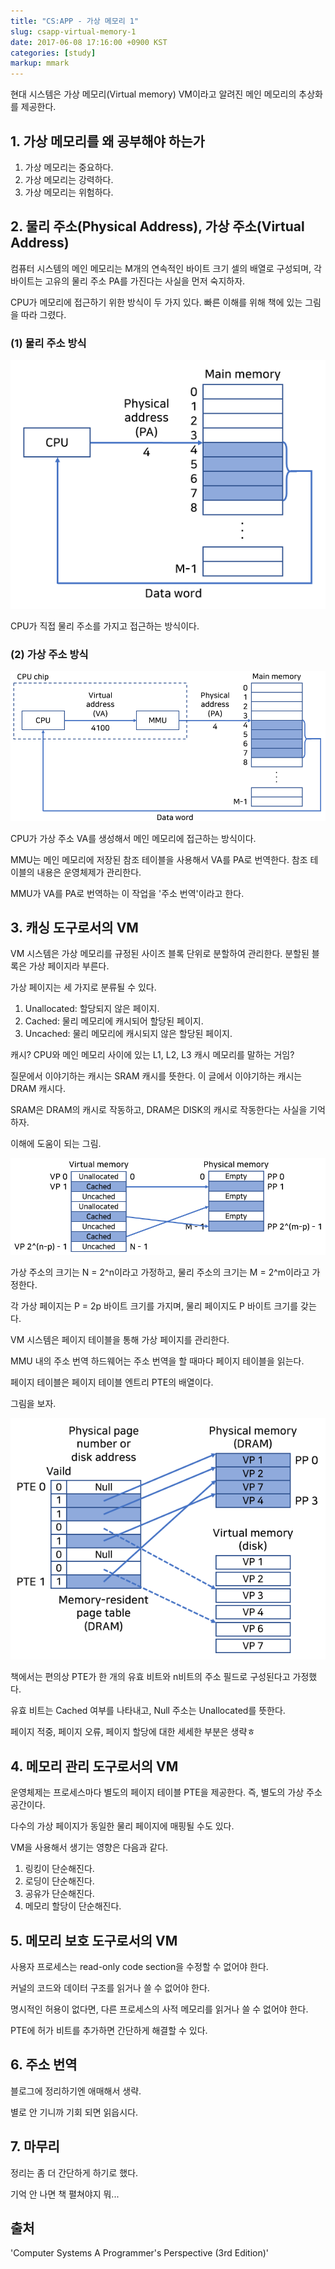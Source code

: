 ```yaml
---
title: "CS:APP - 가상 메모리 1"
slug: csapp-virtual-memory-1
date: 2017-06-08 17:16:00 +0900 KST
categories: [study]
markup: mmark
---
```


현대 시스템은 가상 메모리(Virtual memory) VM이라고 알려진 메인 메모리의 추상화를 제공한다.

## 1. 가상 메모리를 왜 공부해야 하는가

1. 가상 메모리는 중요하다.
2. 가상 메모리는 강력하다.
3. 가상 메모리는 위험하다.

## 2. 물리 주소(Physical Address), 가상 주소(Virtual Address)

컴퓨터 시스템의 메인 메모리는 M개의 연속적인 바이트 크기 셀의 배열로 구성되며, 각 바이트는 고유의 물리 주소 PA를 가진다는 사실을 먼저 숙지하자.

CPU가 메모리에 접근하기 위한 방식이 두 가지 있다. 빠른 이해를 위해 책에 있는 그림을 따라 그렸다.

### (1) 물리 주소 방식

![Physical address](physical-address.png)

CPU가 직접 물리 주소를 가지고 접근하는 방식이다.

### (2) 가상 주소 방식

![Virtual address](virtual-address.png)

CPU가 가상 주소 VA를 생성해서 메인 메모리에 접근하는 방식이다.

MMU는 메인 메모리에 저장된 참조 테이블을 사용해서 VA를 PA로 번역한다. 참조 테이블의 내용은 운영체제가 관리한다.

MMU가 VA를 PA로 번역하는 이 작업을 '주소 번역'이라고 한다.

## 3. 캐싱 도구로서의 VM

VM 시스템은 가상 메모리를 규정된 사이즈 블록 단위로 분할하여 관리한다. 분할된 블록은 가상 페이지라 부른다.

가상 페이지는 세 가지로 분류될 수 있다.

1. Unallocated: 할당되지 않은 페이지.
2. Cached: 물리 메모리에 캐시되어 할당된 페이지.
3. Uncached: 물리 메모리에 캐시되지 않은 할당된 페이지.

캐시? CPU와 메인 메모리 사이에 있는 L1, L2, L3 캐시 메모리를 말하는 거임?

질문에서 이야기하는 캐시는 SRAM 캐시를 뜻한다. 이 글에서 이야기하는 캐시는 DRAM 캐시다.

SRAM은 DRAM의 캐시로 작동하고, DRAM은 DISK의 캐시로 작동한다는 사실을 기억하자.

이해에 도움이 되는 그림.

![Virtual, physical page table](virtual-physical-page-table.png)

가상 주소의 크기는 N = 2^n이라고 가정하고, 물리 주소의 크기는 M = 2^m이라고 가정한다.

각 가상 페이지는 P = 2p 바이트 크기를 가지며, 물리 페이지도 P 바이트 크기를 갖는다.

VM 시스템은 페이지 테이블을 통해 가상 페이지를 관리한다.

MMU 내의 주소 번역 하드웨어는 주소 번역을 할 때마다 페이지 테이블을 읽는다.

페이지 테이블은 페이지 테이블 엔트리 PTE의 배열이다.

그림을 보자.

![Physical page table](physical-page-table.png)

책에서는 편의상 PTE가 한 개의 유효 비트와 n비트의 주소 필드로 구성된다고 가정했다.

유효 비트는 Cached 여부를 나타내고, Null 주소는 Unallocated를 뜻한다.

페이지 적중, 페이지 오류, 페이지 할당에 대한 세세한 부분은 생략ㅎ

## 4. 메모리 관리 도구로서의 VM

운영체제는 프로세스마다 별도의 페이지 테이블 PTE을 제공한다. 즉, 별도의 가상 주소 공간이다.

다수의 가상 페이지가 동일한 물리 페이지에 매핑될 수도 있다.

VM을 사용해서 생기는 영향은 다음과 같다.

1. 링킹이 단순해진다.
2. 로딩이 단순해진다.
3. 공유가 단순해진다.
4. 메모리 할당이 단순해진다.

## 5. 메모리 보호 도구로서의 VM

사용자 프로세스는 read-only code section을 수정할 수 없어야 한다.

커널의 코드와 데이터 구조를 읽거나 쓸 수 없어야 한다.

명시적인 허용이 없다면, 다른 프로세스의 사적 메모리를 읽거나 쓸 수 없어야 한다.

PTE에 허가 비트를 추가하면 간단하게 해결할 수 있다.

## 6. 주소 번역

블로그에 정리하기엔 애매해서 생략.

별로 안 기니까 기회 되면 읽읍시다.

## 7. 마무리

정리는 좀 더 간단하게 하기로 했다.

기억 안 나면 책 펼쳐야지 뭐...

## 출처

'Computer Systems A Programmer's Perspective (3rd Edition)'
